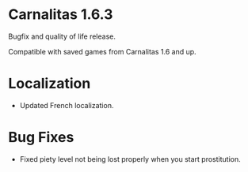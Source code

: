 # Carnalitas 1.6.3

Bugfix and quality of life release.

Compatible with saved games from Carnalitas 1.6 and up.

# Localization

* Updated French localization.

# Bug Fixes

* Fixed piety level not being lost properly when you start prostitution.